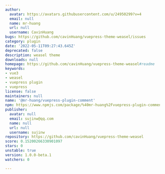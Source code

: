 ```yaml
---
author:
  avatar: https://avatars.githubusercontent.com/u/24950299?v=4
  email: null
  name: mr-huang
  url: null
  username: CavinHuang
bugs: https://github.com/cavinHuang/vuepress-theme-weasel/issues
category: plugin
date: '2022-05-11T09:27:43.645Z'
deprecated: false
description: weasel theme
downloads: null
homepage: https://github.com/cavinHuang/vuepress-theme-weasel#readme
keywords:
- vue3
- weasel
- vuepress plugin
- vuepress
license: false
maintainers: null
name: '@mr-huang/vuepress-plugin-comment'
npm: https://www.npmjs.com/package/%40mr-huang%2Fvuepress-plugin-comment
publisher:
  avatar: null
  email: sujinw@qq.com
  name: null
  url: null
  username: sujinw
repository: https://github.com/cavinHuang/vuepress-theme-weasel
score: 0.15200266330901097
stars: 0
unstable: true
version: 1.0.0-beta.1
watchers: 0

---
```


